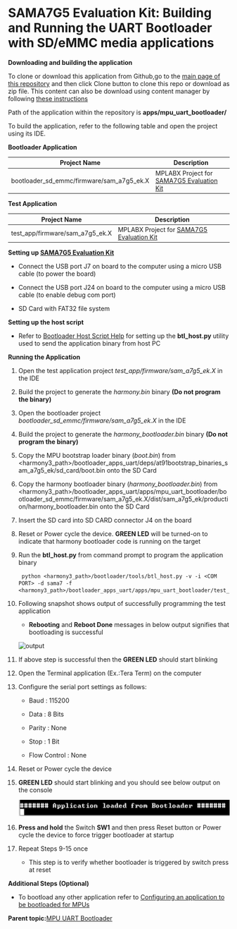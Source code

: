 # SAMA7G5 Evaluation Kit: Building and Running the UART Bootloader with SD/eMMC media applications

**Downloading and building the application**

To clone or download this application from Github,go to the [main page of this repository](https://github.com/Microchip-MPLAB-Harmony/bootloader_apps_uart) and then click Clone button to clone this repo or download as zip file. This content can also be download using content manager by following [these instructions](https://github.com/Microchip-MPLAB-Harmony/contentmanager/wiki)

Path of the application within the repository is **apps/mpu\_uart\_bootloader/**

To build the application, refer to the following table and open the project using its IDE.

**Bootloader Application**

|Project Name|Description|
|------------|-----------|
|bootloader\_sd\_emmc/firmware/sam\_a7g5\_ek.X|MPLABX Project for [SAMA7G5 Evaluation Kit](https://www.microchip.com/en-us/development-tool/EV21H18A)|

**Test Application**

|Project Name|Description|
|------------|-----------|
|test\_app/firmware/sam\_a7g5\_ek.X|MPLABX Project for [SAMA7G5 Evaluation Kit](https://www.microchip.com/en-us/development-tool/EV21H18A)|

**Setting up [SAMA7G5 Evaluation Kit](https://www.microchip.com/en-us/development-tool/EV21H18A)**

-   Connect the USB port J7 on board to the computer using a micro USB cable \(to power the board\)

-   Connect the USB port J24 on board to the computer using a micro USB cable \(to enable debug com port\)

-   SD Card with FAT32 file system


**Setting up the host script**

-   Refer to [Bootloader Host Script Help](GUID-E9768065-2540-409B-AC12-3DA9417F01F5.md) for setting up the **btl\_host.py** utility used to send the application binary from host PC


**Running the Application**

1.  Open the test application project *test\_app/firmware/sam\_a7g5\_ek.X* in the IDE

2.  Build the project to generate the *harmony.bin* binary **\(Do not program the binary\)**

3.  Open the bootloader project *bootloader\_sd\_emmc/firmware/sam\_a7g5\_ek.X* in the IDE

4.  Build the project to generate the *harmony\_bootloader.bin* binary **\(Do not program the binary\)**

5.  Copy the MPU bootstrap loader binary \(*boot.bin*\) from <harmony3\_path\>/bootloader\_apps\_uart/deps/at91bootstrap\_binaries\_sam\_a7g5\_ek/sd\_card/boot.bin onto the SD Card

6.  Copy the harmony bootloader binary \(*harmony\_bootloader.bin*\) from <harmony3\_path\>/bootloader\_apps\_uart/apps/mpu\_uart\_bootloader/bootloader\_sd\_emmc/firmware/sam\_a7g5\_ek.X/dist/sam\_a7g5\_ek/production/harmony\_bootloader.bin onto the SD Card

7.  Insert the SD card into SD CARD connector J4 on the board

8.  Reset or Power cycle the device. **GREEN LED** will be turned-on to indicate that harmony bootloader code is running on the target

9.  Run the **btl\_host.py** from command prompt to program the application binary

    ```
     python <harmony3_path>/bootloader/tools/btl_host.py -v -i <COM PORT> -d sama7 -f <harmony3_path>/bootloader_apps_uart/apps/mpu_uart_bootloader/test_app/firmware/sam_a7g5_ek.X/dist/sam_a7g5_ek/production/harmony.bin
    ```

10. Following snapshot shows output of successfully programming the test application

    -   **Rebooting** and **Reboot Done** messages in below output signifies that bootloading is successful

    ![output](GUID-9D45B2EF-7159-4DF7-BC6F-3C43C2113B07-low.png)

11. If above step is successful then the **GREEN LED** should start blinking

12. Open the Terminal application \(Ex.:Tera Term\) on the computer

13. Configure the serial port settings as follows:

    -   Baud : 115200

    -   Data : 8 Bits

    -   Parity : None

    -   Stop : 1 Bit

    -   Flow Control : None

14. Reset or Power cycle the device

15. **GREEN LED** should start blinking and you should see below output on the console

    ![output](GUID-C0E09981-638D-4E07-BEF3-E824729526B3-low.png)

16. **Press and hold** the Switch **SW1** and then press Reset button or Power cycle the device to force trigger bootloader at startup

17. Repeat Steps 9-15 once

    -   This step is to verify whether bootloader is triggered by switch press at reset


**Additional Steps \(Optional\)**

-   To bootload any other application refer to [Configuring an application to be bootloaded for MPUs](GUID-57C8A7B4-96A6-423A-B97A-BA730219FFCC.md)


**Parent topic:**[MPU UART Bootloader](GUID-E167DF03-E869-4A4B-B26A-E630383F5654.md)

